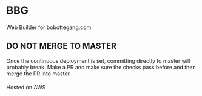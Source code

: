 # BBG
Web Builder for bobottegang.com

## DO NOT MERGE TO MASTER

Once the continuous deployment is set, committing directly to master will probably break. Make a PR and make sure the checks pass before and then merge the PR into master

####

Hosted on AWS
